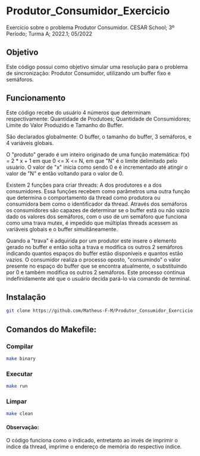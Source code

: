# Produtor_Consumidor_Exercicio
Exercício sobre o problema Produtor Consumidor. CESAR School; 3º Período; Turma A; 2022.1; 05/2022

## Objetivo
Este código possui como objetivo simular uma resolução para o problema de sincronização: Produtor Consumidor, utilizando um buffer fixo e semáforos.

## Funcionamento
Este código recebe do usuário 4 números que determinam respectivamente: Quantidade de Produtoes; Quantidade de Consumidores; Limite do Valor Produzido e Tamanho do Buffer.

São declarados globalmente: O buffer, o tamanho do buffer, 3 semáforos, e 4 variáveis globais.

O "produto" gerado é um inteiro originado de uma função matemática: f(x) = 2 * x + 1 em que 0 <= X <= N, em que "N" é o limite delimitado pelo usuário. O valor de "x"
inicia como sendo 0 e é incrementado até atingir o valor de "N" e então voltando para o valor de 0.

Existem 2 funções para criar threads: A dos produtores e a dos consumidores. Essa funções recebem como parâmetros uma outra função que determina o comportamento da
thread como produtora ou consumidora bem como o identificador da thread. Através dos semáforos os consumidores são capazes de determinar se o buffer está ou não vazio
dado os valores dos semáforos, com o uso de um semáforo que funciona como uma trava mutex, é impedido que múltiplas threads acessem as variáveis globais e o buffer
simultâneamente.

Quando a "trava" é adquirida por um produtor este insere o elemento gerado no buffer e então solta a trava e modifica os outros 2 semáforos indicando quantos espaços
do buffer estão disponíveis e quantos estão vazios. O consumidor realiza o processo oposto, "consumindo" o valor presente no espaço do buffer que se encontra
atualmente, o substituindo por 0 e também modifica os outros 2 semáforos. Este processo continua indefinidamente até que o usuário decida pará-lo via comando de
terminal.

## Instalação
``` sh
git clone https://github.com/Matheus-F-M/Produtor_Consumidor_Exercicio.git
```
## Comandos do Makefile:
### Compilar
``` sh
make binary 
```

### Executar
``` sh
make run 
```

### Limpar
``` sh
make clean 
```

#### Observação:
O código funciona como o indicado, entretanto ao invés de imprimir o índice da thread, imprime o endereço de memória do respectivo índice.